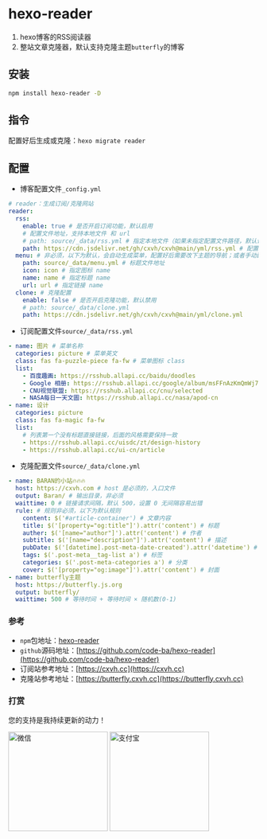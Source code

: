 # hexo-reader
1. hexo博客的RSS阅读器
2. 整站文章克隆器，默认支持克隆主题`butterfly`的博客

## 安装
``` bash
npm install hexo-reader -D
```

## 指令
配置好后生成或克隆：`hexo migrate reader`

## 配置
- 博客配置文件`_config.yml`
```yml
# reader：生成订阅/克隆网站
reader:
  rss:
    enable: true # 是否开启订阅功能，默认启用
    # 配置文件地址，支持本地文件 和 url
    # path: source/_data/rss.yml # 指定本地文件（如果未指定配置文件路径，默认读取这个文件）
    path: https://cdn.jsdelivr.net/gh/cxvh/cxvh@main/yml/rss.yml # 配置 url
  menu: # 非必须，以下为默认，会自动生成菜单，配置好后需要改下主题的导航；或者手动配置导航菜单
    path: source/_data/menu.yml # 标题文件地址
    icon: icon # 指定图标 name
    name: name # 指定标题 name
    url: url # 指定链接 name
  clone: # 克隆配置
    enable: false # 是否开启克隆功能，默认禁用
    # path: source/_data/clone.yml
    path: https://cdn.jsdelivr.net/gh/cxvh/cxvh@main/yml/clone.yml
```

- 订阅配置文件`source/_data/rss.yml`
```yml
- name: 图片 # 菜单名称
  categories: picture # 菜单英文
  class: fas fa-puzzle-piece fa-fw # 菜单图标 class
  list:
    - 百度趣画: https://rsshub.allapi.cc/baidu/doodles
    - Google 相册: https://rsshub.allapi.cc/google/album/msFFnAzKmQmWj76EA
    - CNU视觉联盟: https://rsshub.allapi.cc/cnu/selected
    - NASA每日一天文圖: https://rsshub.allapi.cc/nasa/apod-cn
- name: 设计
  categories: picture
  class: fas fa-magic fa-fw
  list:
    # 列表第一个没有标题直接链接，后面的风格需要保持一致
    - https://rsshub.allapi.cc/uisdc/zt/design-history
    - https://rsshub.allapi.cc/ui-cn/article
```

- 克隆配置文件`source/_data/clone.yml`
```yml
- name: BARAN的小站🔥🔥🔥
  host: https://cxvh.com # host 是必须的，入口文件
  output: Baran/ # 输出目录，非必须
  waittime: 0 # 链接请求间隔，默认 500，设置 0 无间隔容易出错
  rule: # 规则非必须，以下为默认规则
    content: $('#article-container') # 文章内容
    title: $('[property="og:title"]').attr('content') # 标题
    auther: $('[name="author"]').attr('content') # 作者
    subtitle: $('[name="description"]').attr('content') # 描述
    pubDate: $('[datetime].post-meta-date-created').attr('datetime') # 发布时间
    tags: $('.post-meta__tag-list a') # 标签
    categories: $('.post-meta-categories a') # 分类
    cover: $('[property="og:image"]').attr('content') # 封面
- name: butterfly主题
  host: https://butterfly.js.org
  output: butterfly/
  waittime: 500 # 等待时间 + 等待时间 × 随机数(0-1)
```

### 参考
- `npm`包地址：[hexo-reader](https://www.npmjs.com/package/hexo-reader)
- `github`源码地址：[https://github.com/code-ba/hexo-reader](https://github.com/code-ba/hexo-reader)
- 订阅站参考地址：[https://cxvh.cc](https://cxvh.cc)
- 克隆站参考地址：[https://butterfly.cxvh.cc](https://butterfly.cxvh.cc)

### 打赏
您的支持是我持续更新的动力！

<img src="https://cdn.jsdelivr.net/gh/cxvh/static@main/img/20210218193037.png" width="200" height="200" alt="微信">
<img src="https://cdn.jsdelivr.net/gh/cxvh/static@main/img/20210218192738.jpg" width="200" height="200" alt="支付宝">